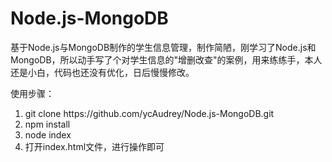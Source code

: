 # Node.js-MongoDB
<p>基于Node.js与MongoDB制作的学生信息管理，制作简陋，刚学习了Node.js和MongoDB，所以动手写了个对学生信息的&quot;增删改查&quot;的案例，用来练练手，本人还是小白，代码也还没有优化，日后慢慢修改。</p>
<p>使用步骤：</P>
<ol>
  <li>git clone https://github.com/ycAudrey/Node.js-MongoDB.git</li>
  <li>npm install</li>
  <li>node index </li>
  <li>打开index.html文件，进行操作即可</li>
</ol>
